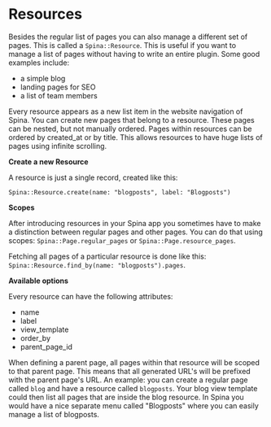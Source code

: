 # Resources

Besides the regular list of pages you can also manage a different set of pages. This is called a `Spina::Resource`. This is useful if you want to manage a list of pages without having to write an entire plugin. Some good examples include:

- a simple blog
- landing pages for SEO
- a list of team members

Every resource appears as a new list item in the website navigation of Spina. You can create new pages that belong to a resource. These pages can be nested, but not manually ordered. Pages within resources can be ordered by created_at or by title. This allows resources to have huge lists of pages using infinite scrolling.

**Create a new Resource**

A resource is just a single record, created like this:

```
Spina::Resource.create(name: "blogposts", label: "Blogposts")
```

**Scopes**

After introducing resources in your Spina app you sometimes have to make a distinction between regular pages and other pages. You can do that using scopes: `Spina::Page.regular_pages` or `Spina::Page.resource_pages`.

Fetching all pages of a particular resource is done like this: `Spina::Resource.find_by(name: "blogposts").pages`.

**Available options**

Every resource can have the following attributes:

- name
- label
- view_template
- order_by
- parent_page_id

When defining a parent page, all pages within that resource will be scoped to that parent page. This means that all generated URL's will be prefixed with the parent page's URL. An example: you can create a regular page called `blog` and have a resource called `blogposts`. Your blog view template could then list all pages that are inside the blog resource. In Spina you would have a nice separate menu called "Blogposts" where you can easily manage a list of blogposts. 